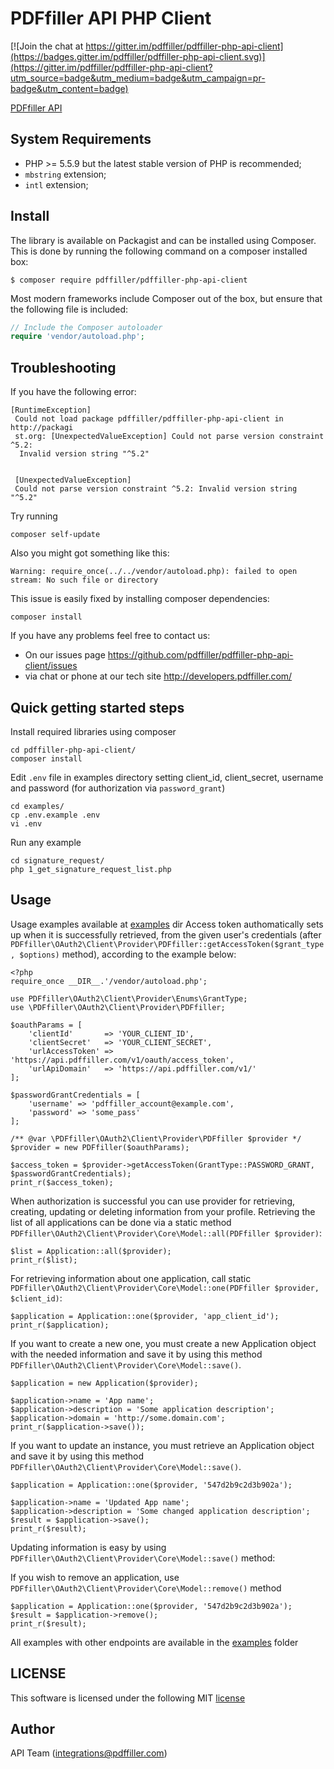 # PDFfiller API PHP Client

[![Join the chat at https://gitter.im/pdffiller/pdffiller-php-api-client](https://badges.gitter.im/pdffiller/pdffiller-php-api-client.svg)](https://gitter.im/pdffiller/pdffiller-php-api-client?utm_source=badge&utm_medium=badge&utm_campaign=pr-badge&utm_content=badge)

[PDFfiller API](https://api.pdffiller.com)

## System Requirements
* PHP >= 5.5.9 but the latest stable version of PHP is recommended;
* `mbstring` extension;
* `intl` extension;

## Install

The library is available on Packagist and can be installed using Composer. This is done by running the following command on a composer installed box:

```
$ composer require pdffiller/pdffiller-php-api-client
```

Most modern frameworks include Composer out of the box, but ensure that the following file is included:

```php
// Include the Composer autoloader
require 'vendor/autoload.php';
```
## Troubleshooting

If you have the following error:
```
[RuntimeException]
 Could not load package pdffiller/pdffiller-php-api-client in http://packagi
 st.org: [UnexpectedValueException] Could not parse version constraint ^5.2:
  Invalid version string "^5.2"


 [UnexpectedValueException]
 Could not parse version constraint ^5.2: Invalid version string "^5.2"
```
Try running 
```
composer self-update 
```
Also you might got something like this:
```
Warning: require_once(../../vendor/autoload.php): failed to open stream: No such file or directory
```
This issue is easily fixed by installing composer dependencies:
```
composer install
```
If you have any problems feel free to contact us:
- On our issues page https://github.com/pdffiller/pdffiller-php-api-client/issues
- via chat or phone at our tech site http://developers.pdffiller.com/

## Quick getting started steps
Install required libraries using composer
```
cd pdffiller-php-api-client/
composer install
```

Edit `.env` file in examples directory setting client_id, client_secret, username and password 
(for authorization via `password_grant`)
```
cd examples/ 
cp .env.example .env
vi .env
```

Run any example
```
cd signature_request/
php 1_get_signature_request_list.php
```

## Usage

Usage examples available at [examples](https://github.com/pdffiller/pdffiller-php-api-client/tree/2.0.0/examples) dir
Access token authomatically sets up when it is successfully retrieved, from the given user's credentials (after `PDFfiller\OAuth2\Client\Provider\PDFfiller::getAccessToken($grant_type, $options)` method), according to the example below:

```
<?php
require_once __DIR__.'/vendor/autoload.php';

use PDFfiller\OAuth2\Client\Provider\Enums\GrantType;
use \PDFfiller\OAuth2\Client\Provider\PDFfiller;

$oauthParams = [
    'clientId'       => 'YOUR_CLIENT_ID',
    'clientSecret'   => 'YOUR_CLIENT_SECRET',
    'urlAccessToken' => 'https://api.pdffiller.com/v1/oauth/access_token',
    'urlApiDomain'   => 'https://api.pdffiller.com/v1/'
];

$passwordGrantCredentials = [
    'username' => 'pdffiller_account@example.com',
    'password' => 'some_pass'
];

/** @var \PDFfiller\OAuth2\Client\Provider\PDFfiller $provider */
$provider = new PDFfiller($oauthParams);

$access_token = $provider->getAccessToken(GrantType::PASSWORD_GRANT, $passwordGrantCredentials);
print_r($access_token);
```

When authorization is successful you can use provider for retrieving, creating, updating or deleting information from your profile.
Retrieving the list of all applications can be done via a static method `PDFfiller\OAuth2\Client\Provider\Core\Model::all(PDFfiller $provider)`:
```
$list = Application::all($provider);
print_r($list);
```
For retrieving information about one application, call static `PDFfiller\OAuth2\Client\Provider\Core\Model::one(PDFfiller $provider, $client_id)`:
```
$application = Application::one($provider, 'app_client_id');
print_r($application);
```

If you want to create a new one, you must create a new Application object with the needed information and save it by using this method `PDFfiller\OAuth2\Client\Provider\Core\Model::save()`.
```
$application = new Application($provider);

$application->name = 'App name';
$application->description = 'Some application description';
$application->domain = 'http://some.domain.com';
print_r($application->save());
```
If you want to update an instance, you must retrieve an Application object and save it by using this method `PDFfiller\OAuth2\Client\Provider\Core\Model::save()`.

```
$application = Application::one($provider, '547d2b9c2d3b902a');

$application->name = 'Updated App name';
$application->description = 'Some changed application description';
$result = $application->save();
print_r($result);

```
Updating information is easy by using `PDFfiller\OAuth2\Client\Provider\Core\Model::save()` method:

If you wish to remove an application, use `PDFfiller\OAuth2\Client\Provider\Core\Model::remove()` method
```
$application = Application::one($provider, '547d2b9c2d3b902a');
$result = $application->remove();
print_r($result);
```

All examples with other endpoints are available in the [examples](https://github.com/pdffiller/pdffiller-php-api-client/tree/master/examples) folder

## LICENSE

This software is licensed under the following MIT [license](https://github.com/pdffiller/pdffiller-php-api-client/blob/2.0.0/LICENSE)

## Author
API Team (integrations@pdffiller.com)
